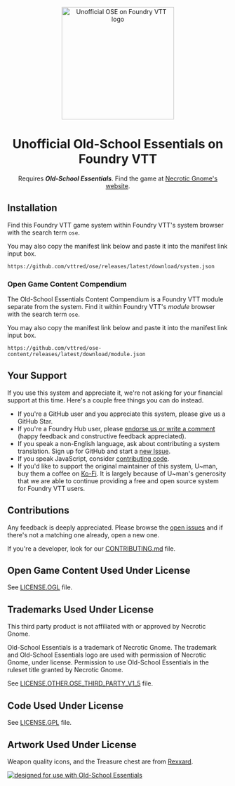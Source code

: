 <p align="center">
  <a href="https://foundryvtt.com/packages/ose/">
    <img alt="Unofficial OSE on Foundry VTT logo" src="https://raw.githubusercontent.com/vttred/ose/main/docs/images/unofficial-ose-fvtt-logo.png" width="256" />
  </a>
</p>
<h1 align="center">
  Unofficial Old-School Essentials on Foundry VTT
</h1>
<p align="center">
  <!-- BEGIN TEXT REQUIRED BY LICENSE -->Requires <strong><em>Old-School Essentials</em></strong>.<!-- END TEXT REQUIRED BY LICENSE --> Find the game at <a href="https://necroticgnome.com">Necrotic Gnome's website</a>.
</p>

## Installation

Find this Foundry VTT game system within Foundry VTT's system browser with the search term `ose`.

You may also copy the manifest link below and paste it into the manifest link input box.

```console
https://github.com/vttred/ose/releases/latest/download/system.json
```

### Open Game Content Compendium

The Old-School Essentials Content Compendium is a Foundry VTT module separate from the system. Find it within Foundry VTT's *module* browser with the search term `ose`.

You may also copy the manifest link below and paste it into the manifest link input box.

```console
https://github.com/vttred/ose-content/releases/latest/download/module.json
```

## Your Support

If you use this system and appreciate it, we're not asking for your financial support at this time. Here's a couple free things you can do instead.

- If you're a GitHub user and you appreciate this system, please give us a GitHub Star.
- If you're a Foundry Hub user, please [endorse us or write a comment](https://www.foundryvtt-hub.com/ose) (happy feedback and constructive feedback appreciated).
- If you speak a non-English language, ask about contributing a system translation. Sign up for GitHub and start a [new Issue](https://github.com/vttred/ose/issues/new).
- If you speak JavaScript, consider [contributing code](/CONTRIBUTING.md).
- If you'd like to support the original maintainer of this system, U\~man, buy them a coffee on [Ko-Fi](https://ko-fi.com/u_man). It is largely because of U\~man's generosity that we are able to continue providing a free and open source system for Foundry VTT users.

## Contributions

Any feedback is deeply appreciated. Please browse the [open issues](https://github.com/vttred/ose/issues/) and if there's not a matching one already, open a new one.

If you're a developer, look for our [CONTRIBUTING.md](/CONTRIBUTING.md) file.

## Open Game Content Used Under License

See [LICENSE.OGL](/LICENSE.OGL) file.

## Trademarks Used Under License

<!-- BEGIN TEXT REQUIRED BY LICENSE -->
This third party product is not affiliated with or approved by Necrotic Gnome.

Old-School Essentials is a trademark of Necrotic Gnome. The trademark and Old-School Essentials logo are used with permission of Necrotic Gnome, under license. <!-- ADDITIONAL TEXT REQUESTED BY NECROTIC GNOME --> Permission to use Old-School Essentials in the ruleset title granted by Necrotic Gnome. <!-- END ADDITIONAL TEXT -->
<!-- END TEXT REQUIRED BY LICENSE -->

See [LICENSE.OTHER.OSE_THIRD_PARTY_V1_5](/LICENSE.OTHER.OSETHIRDPARTY.V1_5) file.

## Code Used Under License

See [LICENSE.GPL](/LICENSE.GPL) file.

## Artwork Used Under License

Weapon quality icons, and the Treasure chest are from [Rexxard](https://assetstore.unity.com/packages/2d/gui/icons/flat-skills-icons-82713).

[![designed for use with Old-School Essentials](https://raw.githubusercontent.com/vttred/ose/main/docs/images/Designed_For_Use_With_Old-School_Essentials_-_Black.png)](https://necroticgnome.com)
